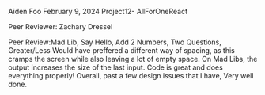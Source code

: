 Aiden Foo
February 9, 2024
Project12- AllForOneReact

Peer Reviewer: Zachary Dressel

Peer Review:Mad Lib, Say Hello, Add 2 Numbers, Two Questions, Greater/Less
Would have preffered a different way of spacing, as this cramps the screen while also
leaving a lot of empty space. On Mad Libs, the output increases the size of the last input.
Code is great and does everything properly! Overall, past a few design issues that I have, Very well done.

